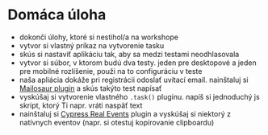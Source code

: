 # Domáca úloha
- dokonči úlohy, ktoré si nestihol/a na workshope
- vytvor si vlastný príkaz na vytvorenie tasku
- skús si nastaviť aplikáciu tak, aby sa medzi testami neodhlasovala
- vytvor si súbor, v ktorom budú dva testy. jeden pre desktopové a jeden pre mobilné rozlíšenie, použi na to configuráciu v teste
- naša apliácia dokáže pri registrácii odoslať uvítací email. nainštaluj si [Mailosaur plugin](https://github.com/mailosaur/cypress-mailosaur) a skús takýto test napísať
- vyskúšaj si vytvorenie vlastného `.task()` pluginu. napíš si jednoduchý js skript, ktorý Ti napr. vráti naspäť text
- nainštaluj si [Cypress Real Events](https://github.com/dmtrKovalenko/cypress-real-events) plugin a vyskúšaj si niektorý z natívnych eventov (napr. si otestuj kopírovanie clipboardu)